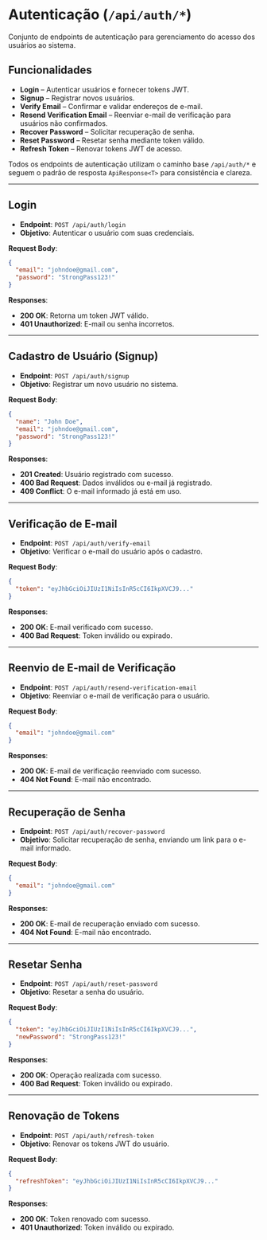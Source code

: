 # **Autenticação** (`/api/auth/*`)

Conjunto de endpoints de autenticação para gerenciamento do acesso dos usuários ao sistema.

## Funcionalidades

- **Login** – Autenticar usuários e fornecer tokens JWT.
- **Signup** – Registrar novos usuários.
- **Verify Email** – Confirmar e validar endereços de e-mail.
- **Resend Verification Email** – Reenviar e-mail de verificação para usuários não confirmados.
- **Recover Password** – Solicitar recuperação de senha.
- **Reset Password** – Resetar senha mediante token válido.
- **Refresh Token** – Renovar tokens JWT de acesso.

Todos os endpoints de autenticação utilizam o caminho base `/api/auth/*` e seguem o padrão de resposta `ApiResponse<T>` para consistência e clareza.

---

## **Login**

- **Endpoint**: `POST /api/auth/login`
- **Objetivo**: Autenticar o usuário com suas credenciais.

**Request Body**:

```json
{
  "email": "johndoe@gmail.com",
  "password": "StrongPass123!"
}
```

**Responses**:

- **200 OK**: Retorna um token JWT válido.
- **401 Unauthorized**: E-mail ou senha incorretos.

---

## **Cadastro de Usuário (Signup)**

- **Endpoint**: `POST /api/auth/signup`
- **Objetivo**: Registrar um novo usuário no sistema.

**Request Body**:

```json
{
  "name": "John Doe",
  "email": "johndoe@gmail.com",
  "password": "StrongPass123!"
}
```

**Responses**:

- **201 Created**: Usuário registrado com sucesso.
- **400 Bad Request**: Dados inválidos ou e-mail já registrado.
- **409 Conflict**: O e-mail informado já está em uso.

---

## **Verificação de E-mail**

- **Endpoint**: `POST /api/auth/verify-email`
- **Objetivo**: Verificar o e-mail do usuário após o cadastro.

**Request Body**:

```json
{
  "token": "eyJhbGciOiJIUzI1NiIsInR5cCI6IkpXVCJ9..."
}
```

**Responses**:

- **200 OK**: E-mail verificado com sucesso.
- **400 Bad Request**: Token inválido ou expirado.

---

## **Reenvio de E-mail de Verificação**

- **Endpoint**: `POST /api/auth/resend-verification-email`
- **Objetivo**: Reenviar o e-mail de verificação para o usuário.

**Request Body**:

```json
{
  "email": "johndoe@gmail.com"
}
```

**Responses**:

- **200 OK**: E-mail de verificação reenviado com sucesso.
- **404 Not Found**: E-mail não encontrado.

---

## **Recuperação de Senha**

- **Endpoint**: `POST /api/auth/recover-password`
- **Objetivo**: Solicitar recuperação de senha, enviando um link para o e-mail informado.

**Request Body**:

```json
{
  "email": "johndoe@gmail.com"
}
```

**Responses**:

- **200 OK**: E-mail de recuperação enviado com sucesso.
- **404 Not Found**: E-mail não encontrado.

---

## **Resetar Senha**

- **Endpoint**: `POST /api/auth/reset-password`
- **Objetivo**: Resetar a senha do usuário.

**Request Body**:

```json
{
  "token": "eyJhbGciOiJIUzI1NiIsInR5cCI6IkpXVCJ9...",
  "newPassword": "StrongPass123!"
}
```

**Responses**:

- **200 OK**: Operação realizada com sucesso.
- **400 Bad Request**: Token inválido ou expirado.

---

## **Renovação de Tokens**

- **Endpoint**: `POST /api/auth/refresh-token`
- **Objetivo**: Renovar os tokens JWT do usuário.

**Request Body**:

```json
{
  "refreshToken": "eyJhbGciOiJIUzI1NiIsInR5cCI6IkpXVCJ9..."
}
```

**Responses**:

- **200 OK**: Token renovado com sucesso.
- **401 Unauthorized**: Token inválido ou expirado.
